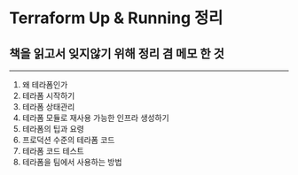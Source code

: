 # Terraform Up & Running 정리
## 책을 읽고서 잊지않기 위해 정리 겸 메모 한  것
---
1. 왜 테라폼인가
2. 테라폼 시작하기
3. 테라폼 상태관리
4. 테라폼 모듈로 재사용 가능한 인프라 생성하기
5. 테라폼의 팁과 요령
6. 프로덕션 수준의 테라폼 코드
7. 테라폼 코드 테스트
8. 테라폼을 팀에서 사용하는 방법